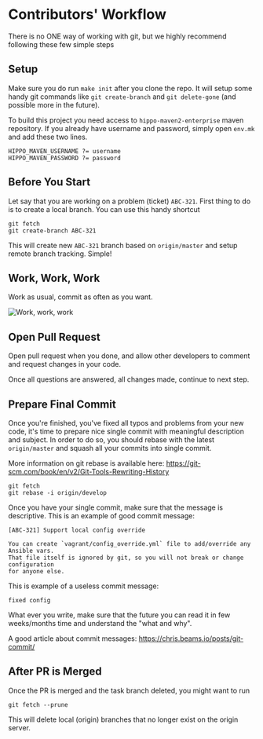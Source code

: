 # Contributors' Workflow

There is no ONE way of working with git, but we highly recommend following these
few simple steps




## Setup

Make sure you do run `make init` after you clone the repo. It will setup some handy
git commands like `git create-branch` and `git delete-gone` (and possible more in
the future).

To build this project you need access to `hippo-maven2-enterprise` maven repository.
If you already have username and password, simply open `env.mk` and add these two
lines.

```
HIPPO_MAVEN_USERNAME ?= username
HIPPO_MAVEN_PASSWORD ?= password
```




## Before You Start

Let say that you are working on a problem (ticket) `ABC-321`. First thing to do is
to create a local branch. You can use this handy shortcut

```
git fetch
git create-branch ABC-321
```

This will create new `ABC-321` branch based on `origin/master` and setup remote
branch tracking. Simple!




## Work, Work, Work

Work as usual, commit as often as you want.

![Work, work, work](https://m.popkey.co/85f465/dWeqg.gif)




## Open Pull Request

Open pull request when you done, and allow other developers to comment and request
changes in your code.

Once all questions are answered, all changes made, continue to next step.




## Prepare Final Commit

Once you're finished, you've fixed all typos and problems from your new code, it's
time to prepare nice single commit with meaningful description and subject. In
order to do so, you should rebase with the latest `origin/master` and squash all
your commits into single commit.

More information on git rebase is available here:
https://git-scm.com/book/en/v2/Git-Tools-Rewriting-History

```
git fetch
git rebase -i origin/develop
```

Once you have your single commit, make sure that the message is descriptive. This
is an example of good commit message:

```
[ABC-321] Support local config override

You can create `vagrant/config_override.yml` file to add/override any Ansible vars.
That file itself is ignored by git, so you will not break or change configuration
for anyone else.
```

This is example of a useless commit message:

```
fixed config
```

What ever you write, make sure that the future you can read it in few weeks/months
time and understand the "what and why".

A good article about commit messages: https://chris.beams.io/posts/git-commit/




## After PR is Merged

Once the PR is merged and the task branch deleted, you might want to run

```
git fetch --prune
```

This will delete local (origin) branches that no longer exist on the origin server.
